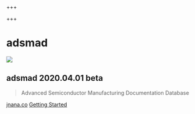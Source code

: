 +++

+++
# adsmad

![](http://dl-paris.jnan.co/docs/_images/adsmad-logo.png)

## adsmad 2020.04.01 beta

> Advanced Semiconductor Manufacturing Documentation Database

[jnana.co](https://jnan.co/) [Getting Started](_coverpage.md#docsify)